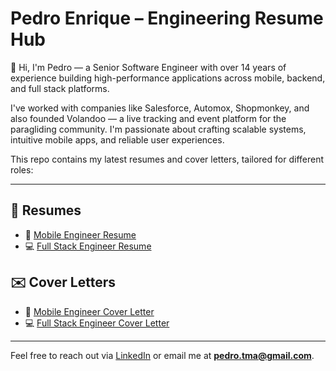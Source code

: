 # Pedro Enrique – Engineering Resume Hub

👋 Hi, I'm Pedro — a Senior Software Engineer with over 14 years of experience building high-performance applications across mobile, backend, and full stack platforms.

I've worked with companies like Salesforce, Automox, Shopmonkey, and also founded Volandoo — a live tracking and event platform for the paragliding community. I'm passionate about crafting scalable systems, intuitive mobile apps, and reliable user experiences.

This repo contains my latest resumes and cover letters, tailored for different roles:

---

## 📄 Resumes

-   📱 [Mobile Engineer Resume](mobile-resume.md)
-   💻 [Full Stack Engineer Resume](full-stack-resume.md)

## ✉️ Cover Letters

-   📱 [Mobile Engineer Cover Letter](mobile-cover-letter.md)
-   💻 [Full Stack Engineer Cover Letter](full-stack-cover-letter.md)

---

Feel free to reach out via [LinkedIn](https://linkedin.com/in/pec1985) or email me at **pedro.tma@gmail.com**.
